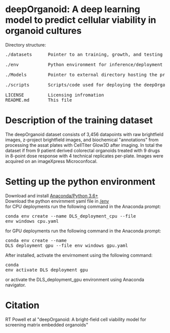 # deepOrganoid: A deep learning model to predict cellular viability in organoid cultures
Directory structure:<br />
<pre>
./datasets		Pointer to an training, growth, and testing datasets<br />
./env			Python environment for inference/deployment<br />
./Models		Pointer to external directory hosting the pre-trained deepOrganoid model exported from DLS<br />
./scripts		Scripts/code used for deploying the deepOrganoid model<br />
LICENSE			Licensing infromation
README.md		This file
</pre>

# Description of the training dataset
The deepOrganoid dataset consists of 3,456 datapoints with raw brightfield images, z-project brightfield images, and biochemical "annotations" from processing the assat plates with CellTiter Glow3D after imaging. In total the dataset if from 9 patient derived colorectal organoids treated with 9 drugs in 8-point dose response with 4 technical replicates per-plate. Images were acquired on an imageXpress Microconfocal.

# Setting up the python environment
Download and install [Anaconda/Python 3.6+](https://www.anaconda.com/)<br />
Download the python envirnment yaml file in [/env](https://github.com/ReidTPowell/deepOrganoid/tree/main/env)<br />
for CPU deployments run the following command in the Anaconda prompt:<br />
	<pre>conda env create --name DLS_deployment_cpu --file env_windows_cpu.yaml</pre>
for GPU deployments run the following command in the Anaconda prompt:<br />
	<pre>conda env create --name DLS_deployment_gpu --file env_windows_gpu.yaml</pre>
After installed, activate the envirnoment using the following command:<br />
	<pre>conda env activate DLS_deployment_gpu</pre>
or activate the DLS_deployment_gpu environment using Anaconda navigator.


# Citation
RT Powell et al "deepOrganoid: A bright-field cell viability model for screening matrix embedded organoids"
